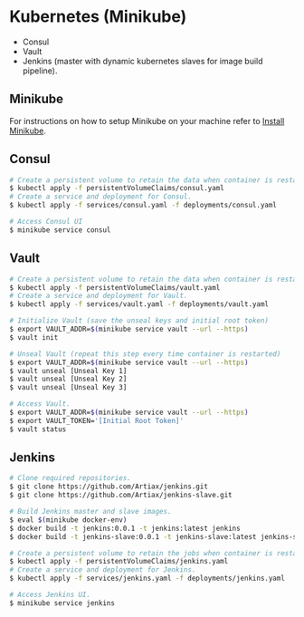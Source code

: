 # Kubernetes (Minikube)
- Consul
- Vault
- Jenkins (master with dynamic kubernetes slaves for image build pipeline).

## Minikube
For instructions on how to setup Minikube on your machine refer to [Install Minikube](https://kubernetes.io/docs/tasks/tools/install-minikube/).

## Consul
```sh
# Create a persistent volume to retain the data when container is restarted.
$ kubectl apply -f persistentVolumeClaims/consul.yaml
# Create a service and deployment for Consul.
$ kubectl apply -f services/consul.yaml -f deployments/consul.yaml

# Access Consul UI
$ minikube service consul
```

## Vault
```sh
# Create a persistent volume to retain the data when container is restarted.
$ kubectl apply -f persistentVolumeClaims/vault.yaml
# Create a service and deployment for Vault.
$ kubectl apply -f services/vault.yaml -f deployments/vault.yaml

# Initialize Vault (save the unseal keys and initial root token)
$ export VAULT_ADDR=$(minikube service vault --url --https)
$ vault init

# Unseal Vault (repeat this step every time container is restarted)
$ export VAULT_ADDR=$(minikube service vault --url --https)
$ vault unseal [Unseal Key 1]
$ vault unseal [Unseal Key 2]
$ vault unseal [Unseal Key 3]

# Access Vault.
$ export VAULT_ADDR=$(minikube service vault --url --https)
$ export VAULT_TOKEN='[Initial Root Token]'
$ vault status
```

## Jenkins
```sh
# Clone required repositories.
$ git clone https://github.com/Artiax/jenkins.git
$ git clone https://github.com/Artiax/jenkins-slave.git

# Build Jenkins master and slave images.
$ eval $(minikube docker-env)
$ docker build -t jenkins:0.0.1 -t jenkins:latest jenkins
$ docker build -t jenkins-slave:0.0.1 -t jenkins-slave:latest jenkins-slave

# Create a persistent volume to retain the jobs when container is restarted.
$ kubectl apply -f persistentVolumeClaims/jenkins.yaml
# Create a service and deployment for Jenkins.
$ kubectl apply -f services/jenkins.yaml -f deployments/jenkins.yaml

# Access Jenkins UI.
$ minikube service jenkins
```
